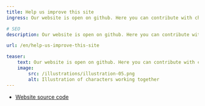 ```yaml
---
title: Help us improve this site
ingress: Our website is open on github. Here you can contribute with changes to text, code or new functionality.

# SEO
description: Our website is open on github. Here you can contribute with changes to text, code or new functionality.

url: /en/help-us-improve-this-site

teaser: 
    text: Our website is open on github. Here you can contribute with changes to text, code or new functionality.
    image:
        src: /illustrations/illustration-05.png
        alt: Illustration of characters working together
---
```


- [Website source code](https://github.com/felleslosninger/minid.digdir.no)